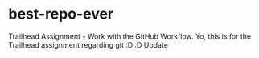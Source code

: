 # best-repo-ever
Trailhead Assignment - Work with the GitHub Workflow. Yo, this is for the Trailhead assignment regarding git :D :D
Update
